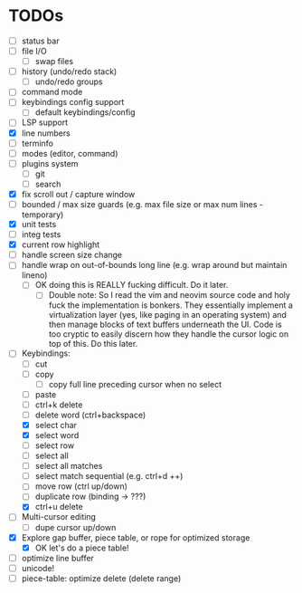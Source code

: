 # TODOs
- [ ] status bar
- [ ] file I/O
  - [ ] swap files
- [ ] history (undo/redo stack)
  - [ ] undo/redo groups
- [ ] command mode
- [ ] keybindings config support
  - [ ] default keybindings/config
- [ ] LSP support
- [x] line numbers
- [ ] terminfo
- [ ] modes (editor, command)
- [ ] plugins system
  - [ ] git
  - [ ] search
- [x] fix scroll out / capture window
- [ ] bounded / max size guards (e.g. max file size or max num lines - temporary)
- [x] unit tests
- [ ] integ tests
- [x] current row highlight
- [ ] handle screen size change
- [ ] handle wrap on out-of-bounds long line (e.g. wrap around but maintain lineno)
  - [ ] OK doing this is REALLY fucking difficult. Do it later.
    - [ ] Double note: So I read the vim and neovim source code and holy fuck the implementation is bonkers. They essentially implement a virtualization layer (yes, like paging in an operating system) and then manage blocks of text buffers underneath the UI. Code is too cryptic to easily discern how they handle the cursor logic on top of this. Do this later.
- [ ] Keybindings:
  - [ ] cut
  - [ ] copy
    - [ ] copy full line preceding cursor when no select
  - [ ] paste
  - [ ] ctrl+k delete
  - [ ] delete word (ctrl+backspace)
  - [x] select char
  - [x] select word
  - [ ] select row
  - [ ] select all
  - [ ] select all matches
  - [ ] select match sequential (e.g. ctrl+d ++)
  - [ ] move row (ctrl up/down)
  - [ ] duplicate row (binding -> ???)
  - [x] ctrl+u delete
- [ ] Multi-cursor editing
  - [ ] dupe cursor up/down
- [x] Explore gap buffer, piece table, or rope for optimized storage
  - [x] OK let's do a piece table!
- [ ] optimize line buffer
- [ ] unicode!
- [ ] piece-table: optimize delete (delete range)
